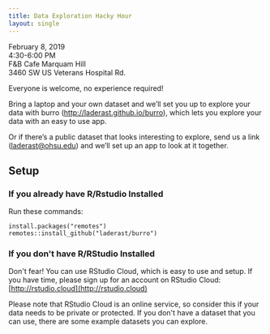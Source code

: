 ```yaml
---
title: Data Exploration Hacky Hour
layout: single
---
```


February 8, 2019  
4:30-6:00 PM  
F&B Cafe Marquam Hill  
3460 SW US Veterans Hospital Rd.  

Everyone is welcome, no experience required!

Bring a laptop and your own dataset and we’ll set you up to explore your data with burro (http://laderast.github.io/burro), which lets you explore your data with an easy to use app. 

Or if there’s a public dataset that looks interesting to explore, send us a link (laderast@ohsu.edu) and we’ll set up an app to look at it together. 

## Setup

### If you already have R/Rstudio Installed

Run these commands:

```
install.packages("remotes")
remotes::install_github("laderast/burro")
```

### If you don't have R/RStudio Installed

Don't fear! You can use RStudio Cloud, which is easy to use and setup. If you have time, please sign up for an account on RStudio Cloud: [http://rstudio.cloud](http://rstudio.cloud)

Please note that RStudio Cloud is an online service, so consider this if your data needs to be private or protected. If you don't have a dataset that you can use, there are some example datasets you can explore.
